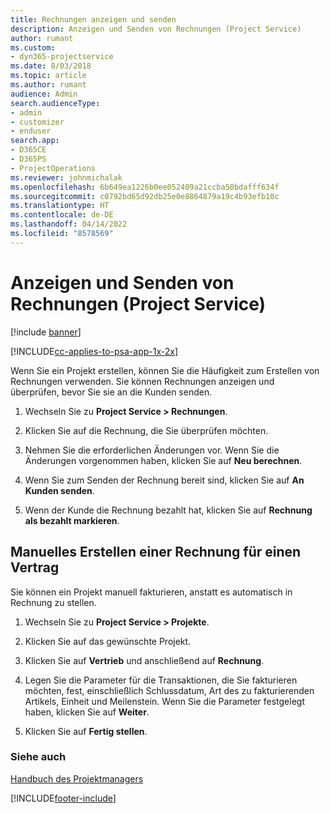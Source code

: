 ```yaml
---
title: Rechnungen anzeigen und senden
description: Anzeigen und Senden von Rechnungen (Project Service)
author: rumant
ms.custom:
- dyn365-projectservice
ms.date: 8/03/2018
ms.topic: article
ms.author: rumant
audience: Admin
search.audienceType:
- admin
- customizer
- enduser
search.app:
- D365CE
- D365PS
- ProjectOperations
ms.reviewer: johnmichalak
ms.openlocfilehash: 6b649ea1226b0ee052409a21ccba50bdafff634f
ms.sourcegitcommit: c0792bd65d92db25e0e8864879a19c4b93efb10c
ms.translationtype: HT
ms.contentlocale: de-DE
ms.lasthandoff: 04/14/2022
ms.locfileid: "8578569"
---
```

# <a name="view-and-send-invoices-project-service"></a>Anzeigen und Senden von Rechnungen (Project Service)

[!include [banner](../includes/psa-now-project-operations.md)]

[!INCLUDE[cc-applies-to-psa-app-1x-2x](../includes/cc-applies-to-psa-app-1x-2x.md)]

Wenn Sie ein Projekt erstellen, können Sie die Häufigkeit zum Erstellen von Rechnungen verwenden. Sie können Rechnungen anzeigen und überprüfen, bevor Sie sie an die Kunden senden.  
  
1.  Wechseln Sie zu **Project Service > Rechnungen**.  
  
2.  Klicken Sie auf die Rechnung, die Sie überprüfen möchten.  
  
3.  Nehmen Sie die erforderlichen Änderungen vor. Wenn Sie die Änderungen vorgenommen haben, klicken Sie auf **Neu berechnen**.  
  
4.  Wenn Sie zum Senden der Rechnung bereit sind, klicken Sie auf **An Kunden senden**.  
  
5.  Wenn der Kunde die Rechnung bezahlt hat, klicken Sie auf **Rechnung als bezahlt markieren**.  
  
## <a name="manually-invoice-a-contract"></a>Manuelles Erstellen einer Rechnung für einen Vertrag  
 Sie können ein Projekt manuell fakturieren, anstatt es automatisch in Rechnung zu stellen.  
  
1.  Wechseln Sie zu **Project Service > Projekte**.  
  
2.  Klicken Sie auf das gewünschte Projekt.  
  
3.  Klicken Sie auf **Vertrieb** und anschließend auf **Rechnung**.  
  
4.  Legen Sie die Parameter für die Transaktionen, die Sie fakturieren möchten, fest, einschließlich Schlussdatum, Art des zu fakturierenden Artikels, Einheit und Meilenstein. Wenn Sie die Parameter festgelegt haben, klicken Sie auf **Weiter**.  
  
5.  Klicken Sie auf **Fertig stellen**.  
  
### <a name="see-also"></a>Siehe auch  
 [Handbuch des Projektmanagers](../psa/project-manager-guide.md)


[!INCLUDE[footer-include](../includes/footer-banner.md)]
